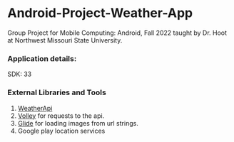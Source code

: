 # Android-Project-Weather-App

Group Project for Mobile Computing: Android, Fall 2022 taught by Dr. Hoot at Northwest Missouri State University.

### Application details:

SDK: 33

### External Libraries and Tools

1. [WeatherApi](https://www.weatherapi.com/docs/)
2. [Volley](https://google.github.io/volley/) for requests to the api.
3. [Glide](https://github.com/bumptech/glide) for loading images from url strings.
4. Google play location services
